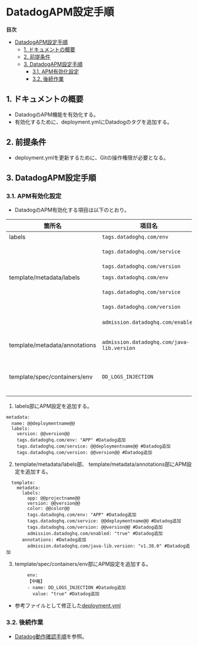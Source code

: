 # DatadogAPM設定手順

**目次**
- [DatadogAPM設定手順](#datadogapm設定手順)
  - [1. ドキュメントの概要](#1-ドキュメントの概要)
  - [2. 前提条件](#2-前提条件)
  - [3. DatadogAPM設定手順](#3-datadogapm設定手順)
    - [3.1. APM有効化設定](#31-apm有効化設定)
    - [3.2. 後続作業](#32-後続作業)

## 1. ドキュメントの概要
- DatadogのAPM機能を有効化する。
- 有効化するために、deployment.ymlにDatadogのタグを追加する。

## 2. 前提条件
- deployment.ymlを更新するために、Gitの操作権限が必要となる。  

## 3. DatadogAPM設定手順

### 3.1. APM有効化設定
- DatadogのAPM有効化する項目は以下のとおり。
  
|	箇所名	|	項目名	|	項目内容	|	値（固定値）	|
|	---	|	---	|	---	|	---	|
|labels 	|	`tags.datadoghq.com/env` 	|	環境名	|	"APP"	|
|		|	`tags.datadoghq.com/service`	|	deployment名	|	@@deploymentname@@	|
|		|	`tags.datadoghq.com/version`	|	バージョン	|	@@version@@	|
|	template/metadata/labels 	|	`tags.datadoghq.com/env` 	|	環境名	|	"APP"	|
|		|	`tags.datadoghq.com/service`	|	deployment名	|	@@deploymentname@@	|
|		|	`tags.datadoghq.com/version`	|	バージョン	|	@@version@@	|
|		|	`admission.datadoghq.com/enabled`	|	APM機能有効化	|	"true"	|
|	template/metadata/annotations 	|	`admission.datadoghq.com/java-lib.version`	|	DatadogJavaライブラリVerison	|	"v1.38.0"	|
|	template/spec/containers/env 	|	`DD_LOGS_INJECTION`	|	Datadog のトレース ID とスパン ID挿入	|	"true"	|

1. labels部にAPM設定を追加する。
```
metadata:
  name: @@deploymentname@@　
  labels:
    version: @@version@@
    tags.datadoghq.com/env: "APP" #Datadog追加
    tags.datadoghq.com/service: @@deploymentname@@ #Datadog追加
    tags.datadoghq.com/version: @@version@@ #Datadog追加
```

2. template/metadata/labels部、	template/metadata/annotations部にAPM設定を追加する。
```
  template:
    metadata:
      labels:
        app: @@projectname@@
        version: @@version@@
        color: @@color@@
        tags.datadoghq.com/env: "APP" #Datadog追加
        tags.datadoghq.com/service: @@deploymentname@@ #Datadog追加
        tags.datadoghq.com/version: @@version@@ #Datadog追加
        admission.datadoghq.com/enabled: "true" #Datadog追加
      annotations: #Datadog追加
        admission.datadoghq.com/java-lib.version: "v1.38.0" #Datadog追加
```

3. template/spec/containers/env部にAPM設定を追加する。
```
        env:
        【中略】
        - name: DD_LOGS_INJECTION #Datadog追加
          value: "true" #Datadog追加
```
- 参考ファイルとして修正した[deployment.yml](./参考ファイル/deployment.yml)

### 3.2. 後続作業
- [Datadog動作確認手順](./04.Datadog動作確認手順.md)を参照。